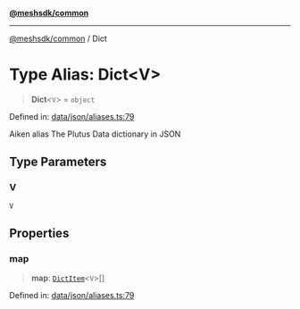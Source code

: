 [**@meshsdk/common**](../README.md)

***

[@meshsdk/common](../globals.md) / Dict

# Type Alias: Dict\<V\>

> **Dict**\<`V`\> = `object`

Defined in: [data/json/aliases.ts:79](https://github.com/MeshJS/mesh/blob/1abde1553cbd7cf2cf4e40197fc0de9e4a7d0f49/packages/mesh-common/src/data/json/aliases.ts#L79)

Aiken alias
The Plutus Data dictionary in JSON

## Type Parameters

### V

`V`

## Properties

### map

> **map**: [`DictItem`](DictItem.md)\<`V`\>[]

Defined in: [data/json/aliases.ts:79](https://github.com/MeshJS/mesh/blob/1abde1553cbd7cf2cf4e40197fc0de9e4a7d0f49/packages/mesh-common/src/data/json/aliases.ts#L79)
